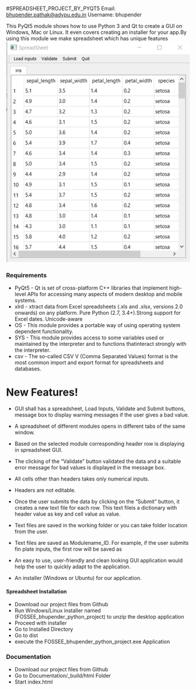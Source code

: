 #SPREADSHEET_PROJECT_BY_PYQT5
Email: bhupender.pathak@adypu.edu.in Username: bhupender

This PyQt5 module shows how to use Python 3 and Qt to create a GUI on Windows, Mac or Linux. It even covers creating an installer for your app.By using this module we make spreadsheet which has unique features 
![alt text](https://github.com/bhupender-pathak/fsf_2020_screening_task-/blob/master/Spreadsheet%20screenshot.PNG)

### Requirements

- PyQt5 - Qt is set of cross-platform C++ libraries that implement high-level APIs for accessing many aspects of modern desktop and mobile systems.
- xlrd - xtract data from Excel spreadsheets (.xls and .xlsx, versions 2.0 onwards) on any platform. Pure Python (2.7, 3.4+).Strong support for Excel dates. Unicode-aware
- OS - This module provides a portable way of using operating system dependent functionality.
 - SYS - This module provides access to some variables used or maintained by the interpreter and to functions thatinteract strongly with the interpreter.
- csv - The so-called CSV V (Comma Separated Values) format is the most common import and export format for spreadsheets and databases.

# New Features!

 - GUI shall has a spreadsheet, Load Inputs, Validate and Submit buttons, message box to display warning messages if the user gives a bad value.
 - A spreadsheet of different modules opens in different tabs of the same window.
  - Based on the selected module corresponding header row is displaying in spreadsheet GUI.
  - The clicking of the “Validate” button validated the data and a suitable error message for bad values is displayed in the message box.
- All cells other than headers takes only numerical inputs.
- Headers are not editable.
- Once the user submits the data by clicking on the “Submit” button, it creates a new text file for each row. This text fileis a dictionary with header value as key and cell value as value.
- Text files are saved in the working folder or you can take folder location from the user.
- Text files are saved as Modulename_ID. For example, if the user submits fin plate inputs, the first row will be saved as

- An easy to use, user-friendly and clean looking GUI application would help the user to quickly adapt to the application.
- An installer (Windows or Ubuntu) for our application.

#### Spreadsheet  Installation

- Download our project files from Github
- Run Windows/Linux installer named (FOSSEE_bhupender_python_project) to unzip the desktop application
- Proceed with installer
- Go to Installed Directory
- Go to dist
- execute the FOSSEE_bhupender_python_project.exe Application

### Documentation
- Download our project files from Github
- Go to Documentation/_build/html Folder
- Start index.html
  

